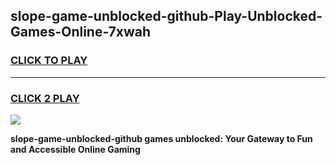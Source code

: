 
## slope-game-unblocked-github-Play-Unblocked-Games-Online-7xwah
<h3>
<a href="https://premium76.site?title=slope-game-unblocked-github&ref=24A">CLICK TO PLAY</a></h3>
<hr>

<h3>
<a href="https://premium76.site?title=slope-game-unblocked-github&ref=24A">CLICK 2 PLAY</a>
  
</h3>

<a href="https://premium76.site?title=slope-game-unblocked-github&ref=24A"><img src="https://clearcache.store/games.png"></a>


**slope-game-unblocked-github games unblocked: Your Gateway to Fun and Accessible Online Gaming**

